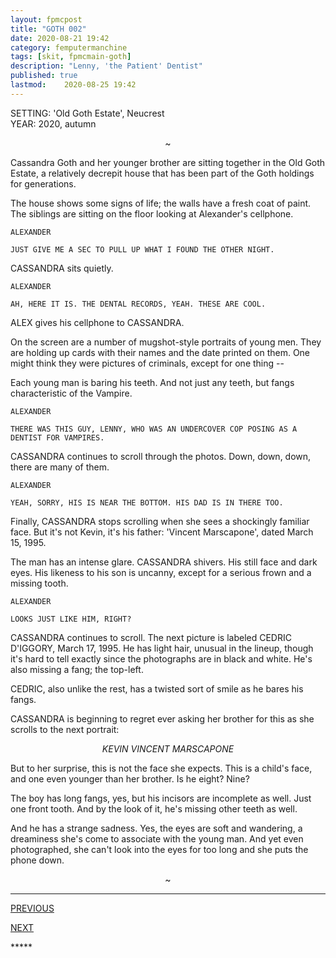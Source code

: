 ```yaml
---
layout: fpmcpost
title: "GOTH 002"
date: 2020-08-21 19:42
category: femputermanchine
tags: [skit, fpmcmain-goth]
description: "Lenny, 'the Patient' Dentist"
published: true
lastmod:	2020-08-25 19:42
---
```

[//]: # ( 8/25/20  -added)

SETTING: 'Old Goth Estate', Neucrest<br/>
YEAR: 2020, autumn

<center>~</center>

Cassandra Goth and her younger brother are sitting together in the Old Goth Estate, a relatively decrepit house that has been part of the Goth holdings for generations.

The house shows some signs of life; the walls have a fresh coat of paint. The siblings are sitting on the floor looking at Alexander's cellphone.

``` 
ALEXANDER 

JUST GIVE ME A SEC TO PULL UP WHAT I FOUND THE OTHER NIGHT.
``` 

CASSANDRA sits quietly.

```
ALEXANDER 

AH, HERE IT IS. THE DENTAL RECORDS, YEAH. THESE ARE COOL.
```

ALEX gives his cellphone to CASSANDRA. 

On the screen are a number of mugshot-style portraits of young men. They are holding up cards with their names and the date printed on them. One might think they were pictures of criminals, except for one thing --

Each young man is baring his teeth. And not just any teeth, but fangs characteristic of the Vampire.

```
ALEXANDER 

THERE WAS THIS GUY, LENNY, WHO WAS AN UNDERCOVER COP POSING AS A DENTIST FOR VAMPIRES.
```

CASSANDRA continues to scroll through the photos. Down, down, down, there are many of them.

```
ALEXANDER 

YEAH, SORRY, HIS IS NEAR THE BOTTOM. HIS DAD IS IN THERE TOO.
```

Finally, CASSANDRA stops scrolling when she sees a shockingly familiar face. But it's not Kevin, it's his father: 'Vincent Marscapone', dated March 15, 1995.

The man has an intense glare. CASSANDRA shivers. His still face and dark eyes. His likeness to his son is uncanny, except for a serious frown and a missing tooth.

```
ALEXANDER 

LOOKS JUST LIKE HIM, RIGHT?
```

CASSANDRA continues to scroll. The next picture is labeled CEDRIC D'IGGORY, March 17, 1995. He has light hair, unusual in the lineup, though it's hard to tell exactly since the photographs are in black and white. He's also missing a fang; the top-left. 

CEDRIC, also unlike the rest, has a twisted sort of smile as he bares his fangs. 

CASSANDRA is beginning to regret ever asking her brother for this as she scrolls to the next portrait:

<center><I>KEVIN VINCENT MARSCAPONE</I></center>

But to her surprise, this is not the face she expects. This is a child's face, and one even younger than her brother. Is he eight? Nine?

The boy has long fangs, yes, but his incisors are incomplete as well. Just one front tooth. And by the look of it, he's missing other teeth as well.

And he has a strange sadness. Yes, the eyes are soft and wandering, a dreaminess she's come to associate with the young man. And yet even photographed, she can't look into the eyes for too long and she puts the phone down.

<center>~</center>

*****
<div class="fpmc-nav">

<span class="fpmc-nav-prev"><a href="{{ 'goth-i' | prepend: site.baseurl }}">PREVIOUS</a></span> 

<span class="fpmc-nav-next"><a href="{{ 'goth-iii' | prepend: site.baseurl }}">NEXT</a></span> 



</div>
*****
